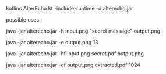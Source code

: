 kotlinc AlterEcho.kt -include-runtime -d alterecho.jar

possible uses :

java -jar alterecho.jar -h input.png "secret message" output.png

java -jar alterecho.jar -e output.png 13

java -jar alterecho.jar -hf input.png secret.pdf output.png

java -jar alterecho.jar -ef output.png extracted.pdf 1024
